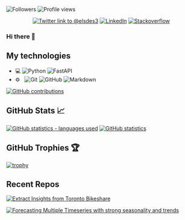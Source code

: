 ![Followers](https://img.shields.io/github/followers/elsdes3?label=Followers&style=flat-square) ![Profile views](https://gpvc.arturio.dev/elsdes3)

<div align="center">

[![Twitter link to @elsdes3](https://img.shields.io/badge/-Twitter-55acee?style=flat-square&logo=twitter&logoColor=white)](https://twitter.com/elsdes3)
[![LinkedIn](https://img.shields.io/badge/-LinkedIn-0072b1?style=flat-square&logo=linkedin&logoColor=white)](https://www.linkedin.com/in/elstand/)
[![Stackoverflow](https://img.shields.io/badge/-StackOverflow-0072b1?style=flat-square&logo=stackoverflow&logoColor=white)](https://stackoverflow.com/users/4057186/edesz)

</div>

### Hi there 👋

## My technologies
- 💻
  ![Python](https://img.shields.io/badge/-Python-333333?style=flat&logo=python)
  ![FastAPI](https://img.shields.io/badge/-FastAPI-333333?style=flat&logo=fastapi)
- ⚙️ &nbsp;
  ![Git](https://img.shields.io/badge/-Git-333333?style=flat&logo=git)
  ![GitHub](https://img.shields.io/badge/-GitHub-333333?style=flat&logo=github)
  ![Markdown](https://img.shields.io/badge/-Markdown-333333?style=flat&logo=markdown)

[![GitHub contributions](https://denvercoder1-activity-graph.herokuapp.com/graph/?username=elsdes3&bg_color=efefefd&color=5896ef&line=da5b0b&point=da5b0b&hide_border=true)](https://github.com/elsdes3/github-readme-activity-graph)

##  GitHub Stats &#x1f4c8;

[![GitHub statistics - languages used](https://github-readme-stats.vercel.app/api/top-langs/?username=elsdes3&langs_count=3)](https://github.com/elsdes3/elsdes3)
[![GitHub statistics](https://github-readme-stats.vercel.app/api?username=elsdes3&show_icons=true)](https://github.com/elsdes3/elsdes3)

## GitHub Trophies 🏆
[![trophy](https://github-profile-trophy.vercel.app/?username=elsdes3&theme=onedark)](https://github.com/ryo-ma/github-profile-trophy)

## Recent Repos
[![Extract Insights from Toronto Bikeshare](https://github-readme-stats.vercel.app/api/pin/?username=elsdes3&repo=bikeshare-dash&theme=react&border_color=61dafb&border_radius=10)](https://github.com/elsdes3/bikeshare-dash)

[![Forecasting Multiple Timeseries with strong seasonality and trends](https://github-readme-stats.vercel.app/api/pin/?username=elsdes3&repo=electricity-consumption-forecast&theme=react&border_color=61dafb&border_radius=10)](https://github.com/elsdes3/electricity-consumption-forecast)
